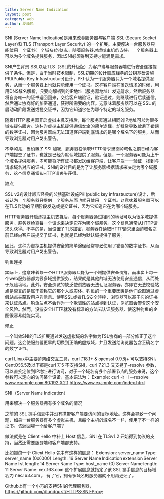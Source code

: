 ```yaml
---
title: Server Name Indication
layout: post
category: web
author: 夏泽民
---
```

SNI (Server Name Indication)是用来改善服务器与客户端 SSL (Secure Socket Layer)和 TLS (Transport Layer Security) 的一个扩展。主要解决一台服务器只能使用一个证书(一个域名)的缺点，随着服务器对虚拟主机的支持，一个服务器上可以为多个域名提供服务，因此SNI必须得到支持才能满足需求。

SNI产生背景
SSL以及TLS（SSL的升级版）为客户端与服务器端进行安全连接提供了条件。但是，由于当时技术限制，SSL初期的设计顺应经典的公钥基础设施 PKI(Public Key Infrastructure)设计，PKI 认为一个服务器只为一个域名提供服务，从而一个服务器上也就只能使用一个证书。这样客户端在发送请求的时候，利用DNS域名解析，只要向解析到的IP地址（服务器地址）发送请求，然后服务器将自身唯一的证书返回回来，交给客户端验证，验证通过，则继续进行后续通信。然后通过协商好的加密通道，获得所需要的内容。这意味着服务器可以在 SSL 的启动动阶段发送或提交证书，因为它知道它在为哪个特定的域名服务。

随着HTTP 服务器开启虚拟主机支持后，每个服务器通过相同的IP地址可以为很多域名提供服务。这种为虚拟主机提供通信安全的简单途径，却经常导致使用了错误的数字证书，因为服务器端无法知道客户端到底请求的是哪个域名下的服务，从而导致浏览器对用户发出警告。

不幸的是，当设置了 SSL加密，服务器在读取HTTP请求里面的域名之前已经向客户端提交了证书，也就是已经为默认域提供了服务。但是，一个服务器可能为上千个域名提供服务，不可能将所有证书都发送给客户端，让客户端一一验证，找到与请求域名对应的证书。SNI的设计目的是为了让服务器根据请求来决定为哪个域服务，这个信息通常从HTTP请求头获得。

缺点

SSL v2的设计顺应经典的公钥基础设施PKI(public key infrastructure)设计，后者认为一个服务器只提供一个服务从而也就只使用一个证书。这意味着服务器可以在TLS启动的早期阶段发送或提交证书，因为它知道它在为哪个域服务。

HTTP服务器开启虚拟主机支持后，每个服务器通过相同的地址可以为很多域提供服务。服务器检查每一个请求来决定它在为哪个域服务。这个信息通常从HTTP请求头获得。不幸的是，当设置了TLS加密，服务器在读取HTTP请求里面的域名之前已经向客户端提交了证书，也就是已经为默认域提供了服务。

因此，这种为虚拟主机提供安全的简单途径经常导致使用了错误的数字证书，从而导致浏览器对用户发出警告。

钓鱼连接

实际上，这意味着每一个HTTP服务器只能为一个域提供安全浏览。而事实上每一个web服务器都为很多域提供服务，结果就是其他的域无法使用安全通信，从而处于危险境地。此外，安全浏览的缺乏使浏览器无法认证服务器，亦即它无法校验站点是否真的是属于宣称它的那个人或实体。钓鱼的一个重要因素是他们企图通过虚假站点来获取用户的信息。使用SSL或者TLS安全连接，浏览器可以基于它的证书来认证站点。钓鱼站点不会作为一个欺骗性的站点得到认证，浏览器会警告这个安全风险。然而，没有安全HTTP就没有标准的方法去认证服务器，使这种钓鱼的企图很容易就能实现。

修正

一个叫做SNI的TLS扩展通过发送虚拟域的名字做为TSL协商的一部分修正了这个问题。这会使服务器更早的切换到正确的虚拟域，并且发送给浏览器包含正确名字的数字证书。
<!-- more -->
curl
Linux中主要的网络交互工具，curl 7.18.1+ & openssl 0.9.8j+ 可以支持SNI，CentOS6.5及以下都是curl 7.15 不支持SNI，curl 7.21.3 又支持了–resolve 参数，可以直接定位到IP地址进行访问，对于一个域名有多个部署节点的服务来说，这个参数可以定向的访问某个设备。基本语法为：
Example:
   curl -k -I --resolve www.example.com:80:192.0.2.1 https://www.example.com/index.html

SNI（Server Name Indication）

用来解决一个服务器拥有多个域名的情况

之前的 SSL 握手信息中并没有携带客户端要访问的目标地址。这样会导致一个问题，如果一台服务器有多个虚拟主机，且每个主机的域名不一样，使用了不一样的证书，该返回哪一个给客户端？

做法就是在 Client Hello 中补上 Host 信息，SNI 在 TLSv1.2 开始得到协议的支持，当然还需要服务端和客户端都支持。

比如抓的一个 Client Hello 包中有这样的信息：
Extension: server_name
    Type: server_name (0x0000)
    Length: 16
    Server Name Indication extension
        Server Name list length: 14
        Server Name Type: host_name (0)
        Server Name length: 11
        Server Name: nex.163.com
这个扩展信息就指定了该 SSL 握手信息的目标域名为 nex.163.com 。
有了它，拥有多域名的服务器就不用再迷茫了。

Github上有一个小巧的支持SNI的代理服务器，https://github.com/dlundquist/HTTPS-SNI-Proxy
